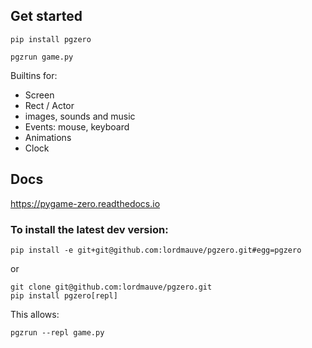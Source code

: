 
## Get started

    pip install pgzero

    pgzrun game.py


Builtins for:

- Screen
- Rect / Actor
- images, sounds and music
- Events: mouse, keyboard
- Animations
- Clock


## Docs

https://pygame-zero.readthedocs.io


### To install the latest dev version:

    pip install -e git+git@github.com:lordmauve/pgzero.git#egg=pgzero

or

    git clone git@github.com:lordmauve/pgzero.git
    pip install pgzero[repl]


This allows:

    pgzrun --repl game.py
